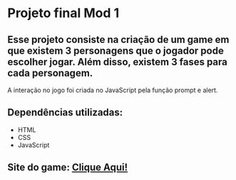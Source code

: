 # Projeto final Mod 1
 
## Esse projeto consiste na criação de um game em que existem 3 personagens que o jogador pode escolher jogar. Além disso, existem 3 fases para cada personagem.
A interação no jogo foi criada no JavaScript pela função prompt e alert.

## Dependências utilizadas:
- HTML
- CSS
- JavaScript

## Site do game: [Clique Aqui!](https://yonirg.github.io/Projeto-final-Mod-1/front/html/)
